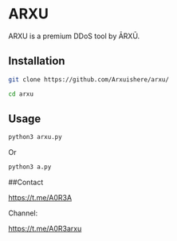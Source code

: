 # ARXU
ARXU is a premium DDoS tool by ĀRXŪ. 

## Installation

```bash
git clone https://github.com/Arxuishere/arxu/
```
```bash
cd arxu
```
## Usage

```python
python3 arxu.py
```
Or

```python
python3 a.py
```
##Contact

https://t.me/A0R3A

Channel:

https://t.me/A0R3arxu
